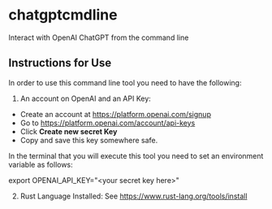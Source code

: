 # chatgptcmdline
Interact with OpenAI ChatGPT from the command line

## Instructions for Use

In order to use this command line tool you need to have the following:

1. An account on OpenAI and an API Key:

- Create an account at https://platform.openai.com/signup
- Go to https://platform.openai.com/account/api-keys
- Click **Create new secret Key**
- Copy and save this key somewhere safe.

In the terminal that you will execute this tool you need to set an environment variable as follows:

export OPENAI_API_KEY="\<your secret key here\>"

2. Rust Language Installed: See https://www.rust-lang.org/tools/install
